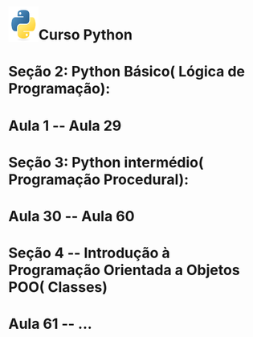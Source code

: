<img align="left" alt="" height="70" width="60" src="https://raw.githubusercontent.com/devicons/devicon/master/icons/python/python-original.svg">
<h1>Curso Python</h1>
<h1>Seção 2: Python Básico( Lógica de Programação):</h1>
<h1>Aula 1 -- Aula 29</h1>
<h1>Seção 3: Python intermédio( Programação Procedural):</h1>
<h1>Aula 30 -- Aula 60</h1>
<h1>Seção 4 -- Introdução à Programação Orientada a Objetos POO( Classes)</h1>
<h1>Aula 61 -- ...</h1>
